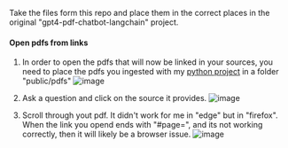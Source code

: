 Take the files form this repo and place them in the correct places in the original "gpt4-pdf-chatbot-langchain" project.

#### Open pdfs from links
1. In order to open the pdfs that will now be linked in your sources, you need to place the pdfs you ingested with my [python project](https://github.com/ucl98/pinecone_ingest_python_implementation/blob/main/README.md) in a folder "public/pdfs"
  ![image](https://user-images.githubusercontent.com/132441647/236674606-4d0d6010-29d5-404e-97cb-0396a057295f.png)
  
2. Ask a question and click on the source it provides.
  ![image](https://user-images.githubusercontent.com/132441647/236674722-8c5d8f2e-9cc4-4bbf-85a3-5ff08127a2c0.png)
  
3. Scroll through yout pdf. It didn't work for me in "edge" but in "firefox". When the link you opend ends with "#page=", and its not working correctly, then it will likely be a browser issue. 
  ![image](https://user-images.githubusercontent.com/132441647/236674782-446c15f8-feac-452d-930e-adca48cdb438.png)
